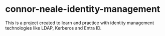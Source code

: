 # connor-neale-identity-management
This is a project created to learn and practice with identity management technologies like LDAP, Kerberos and Entra ID.
